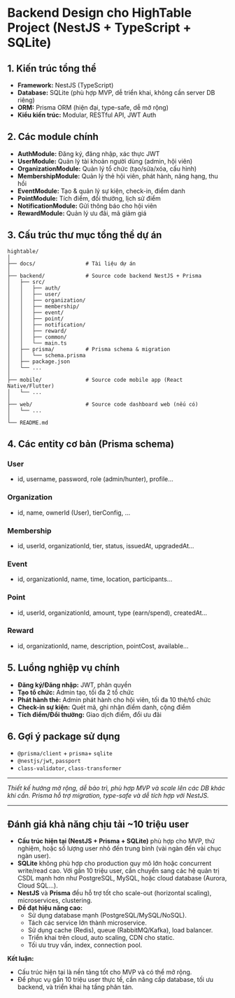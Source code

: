 # Backend Design cho HighTable Project (NestJS + TypeScript + SQLite)

## 1. Kiến trúc tổng thể
- **Framework:** NestJS (TypeScript)
- **Database:** SQLite (phù hợp MVP, dễ triển khai, không cần server DB riêng)
- **ORM:** Prisma ORM (hiện đại, type-safe, dễ mở rộng)
- **Kiểu kiến trúc:** Modular, RESTful API, JWT Auth

## 2. Các module chính
- **AuthModule:** Đăng ký, đăng nhập, xác thực JWT
- **UserModule:** Quản lý tài khoản người dùng (admin, hội viên)
- **OrganizationModule:** Quản lý tổ chức (tạo/sửa/xóa, cấu hình)
- **MembershipModule:** Quản lý thẻ hội viên, phát hành, nâng hạng, thu hồi
- **EventModule:** Tạo & quản lý sự kiện, check-in, điểm danh
- **PointModule:** Tích điểm, đổi thưởng, lịch sử điểm
- **NotificationModule:** Gửi thông báo cho hội viên
- **RewardModule:** Quản lý ưu đãi, mã giảm giá

## 3. Cấu trúc thư mục tổng thể dự án
```
hightable/
│
├── docs/                # Tài liệu dự án
│
├── backend/             # Source code backend NestJS + Prisma
│   ├── src/
│   │   ├── auth/
│   │   ├── user/
│   │   ├── organization/
│   │   ├── membership/
│   │   ├── event/
│   │   ├── point/
│   │   ├── notification/
│   │   ├── reward/
│   │   ├── common/
│   │   └── main.ts
│   ├── prisma/          # Prisma schema & migration
│   │   └── schema.prisma
│   ├── package.json
│   └── ...
│
├── mobile/              # Source code mobile app (React Native/Flutter)
│   └── ...
│
├── web/                 # Source code dashboard web (nếu có)
│   └── ...
│
└── README.md
```

## 4. Các entity cơ bản (Prisma schema)
### User
- id, username, password, role (admin/hunter), profile...

### Organization
- id, name, ownerId (User), tierConfig, ...

### Membership
- id, userId, organizationId, tier, status, issuedAt, upgradedAt...

### Event
- id, organizationId, name, time, location, participants...

### Point
- id, userId, organizationId, amount, type (earn/spend), createdAt...

### Reward
- id, organizationId, name, description, pointCost, available...

## 5. Luồng nghiệp vụ chính
- **Đăng ký/Đăng nhập:** JWT, phân quyền
- **Tạo tổ chức:** Admin tạo, tối đa 2 tổ chức
- **Phát hành thẻ:** Admin phát hành cho hội viên, tối đa 10 thẻ/tổ chức
- **Check-in sự kiện:** Quét mã, ghi nhận điểm danh, cộng điểm
- **Tích điểm/Đổi thưởng:** Giao dịch điểm, đổi ưu đãi

## 6. Gợi ý package sử dụng
- `@prisma/client` + `prisma`+ `sqlite`
- `@nestjs/jwt`, `passport`
- `class-validator`, `class-transformer`

---

*Thiết kế hướng mở rộng, dễ bảo trì, phù hợp MVP và scale lên các DB khác khi cần. Prisma hỗ trợ migration, type-safe và dễ tích hợp với NestJS.*

---

## Đánh giá khả năng chịu tải ~10 triệu user

- **Cấu trúc hiện tại (NestJS + Prisma + SQLite)** phù hợp cho MVP, thử nghiệm, hoặc số lượng user nhỏ đến trung bình (vài ngàn đến vài chục ngàn user).
- **SQLite** không phù hợp cho production quy mô lớn hoặc concurrent write/read cao. Với gần 10 triệu user, cần chuyển sang các hệ quản trị CSDL mạnh hơn như PostgreSQL, MySQL, hoặc cloud database (Aurora, Cloud SQL...).
- **NestJS** và **Prisma** đều hỗ trợ tốt cho scale-out (horizontal scaling), microservices, clustering.
- **Để đạt hiệu năng cao:** 
  - Sử dụng database mạnh (PostgreSQL/MySQL/NoSQL).
  - Tách các service lớn thành microservice.
  - Sử dụng cache (Redis), queue (RabbitMQ/Kafka), load balancer.
  - Triển khai trên cloud, auto scaling, CDN cho static.
  - Tối ưu truy vấn, index, connection pool.

**Kết luận:**  
- Cấu trúc hiện tại là nền tảng tốt cho MVP và có thể mở rộng.
- Để phục vụ gần 10 triệu user thực tế, cần nâng cấp database, tối ưu backend, và triển khai hạ tầng phân tán.
